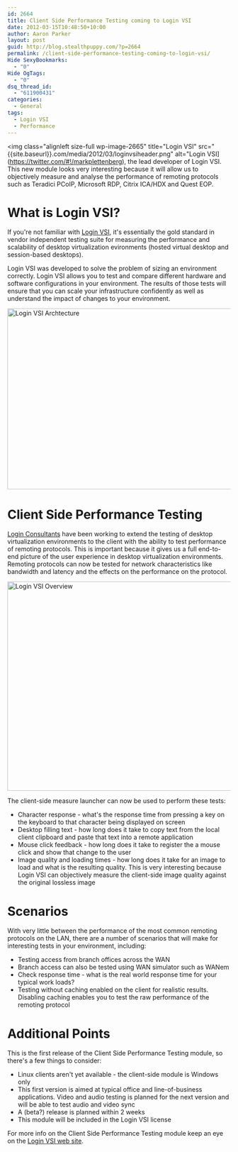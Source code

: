 ```yaml
---
id: 2664
title: Client Side Performance Testing coming to Login VSI
date: 2012-03-15T10:48:50+10:00
author: Aaron Parker
layout: post
guid: http://blog.stealthpuppy.com/?p=2664
permalink: /client-side-performance-testing-coming-to-login-vsi/
Hide SexyBookmarks:
  - "0"
Hide OgTags:
  - "0"
dsq_thread_id:
  - "611900431"
categories:
  - General
tags:
  - Login VSI
  - Performance
---
```

<img class="alignleft size-full wp-image-2665" title="Login VSI" src="{{site.baseurl}}.com/media/2012/03/loginvsiheader.png" alt="Login VSI](https://twitter.com/#!/markplettenberg), the lead developer of Login VSI. This new module looks very interesting because it will allow us to objectively measure and analyse the performance of remoting protocols such as Teradici PCoIP, Microsoft RDP, Citrix ICA/HDX and Quest EOP.

# What is Login VSI?

If you're not familiar with [Login VSI](http://www.loginvsi.com/en/product-overview), it's essentially the gold standard in vendor independent testing suite for measuring the performance and scalability of desktop virtualization evironments (hosted virtual desktop and session-based desktops).

Login VSI was developed to solve the problem of sizing an environment correctly. Login VSI allows you to test and compare different hardware and software configurations in your environment. The results of those tests will ensure that you can scale your infrastructure confidently as well as understand the impact of changes to your environment.

<img class="alignleft size-full wp-image-2666" title="Login VSI Archtecture" src="{{site.baseurl}}.com/media/2012/03/LoginVSIArchtecture.png" alt="Login VSI Archtecture" width="660" height="408" srcset="{{site.baseurl}}.com/media/2012/03/LoginVSIArchtecture.png 660w, {{site.baseurl}}.com/media/2012/03/LoginVSIArchtecture-150x92.png 150w, {{site.baseurl}}.com/media/2012/03/LoginVSIArchtecture-300x185.png 300w" sizes="(max-width: 660px) 100vw, 660px" /> 

# Client Side Performance Testing

[Login Consultants](http://loginconsultants.com/) have been working to extend the testing of desktop virtualization environments to the client with the ability to test performance of remoting protocols. This is important because it gives us a full end-to-end picture of the user experience in desktop virtualization environments. Remoting protocols can now be tested for network characteristics like bandwidth and latency and the effects on the performance on the protocol.

<img class="alignleft size-full wp-image-2667" title="Login VSI Overview" src="{{site.baseurl}}.com/media/2012/03/LoginVSIClideOverview.png" alt="Login VSI Overview" width="660" height="472" srcset="{{site.baseurl}}.com/media/2012/03/LoginVSIClideOverview.png 660w, {{site.baseurl}}.com/media/2012/03/LoginVSIClideOverview-150x107.png 150w, {{site.baseurl}}.com/media/2012/03/LoginVSIClideOverview-300x214.png 300w" sizes="(max-width: 660px) 100vw, 660px" /> 

The client-side measure launcher can now be used to perform these tests:

  * Character response - what's the response time from pressing a key on the keyboard to that character being displayed on screen
  * Desktop filling text - how long does it take to copy text from the local client clipboard and paste that text into a remote application
  * Mouse click feedback - how long does it take to register the a mouse click and show that change to the user
  * Image quality and loading times - how long does it take for an image to load and what is the resulting quality. This is very interesting because Login VSI can objectively measure the client-side image quality against the original lossless image

# Scenarios

With very little between the performance of the most common remoting protocols on the LAN, there are a number of scenarios that will make for interesting tests in your environment, including:

  * Testing access from branch offices across the WAN
  * Branch access can also be tested using WAN simulator such as WANem
  * Check response time - what is the real world response time for your typical work loads?
  * Testing without caching enabled on the client for realistic results. Disabling caching enables you to test the raw performance of the remoting protocol

# Additional Points

This is the first release of the Client Side Performance Testing module, so there's a few things to consider:

  * Linux clients aren't yet available - the client-side module is Windows only
  * This first version is aimed at typical office and line-of-business applications. Video and audio testing is planned for the next version and will be able to test audio and video sync
  * A (beta?) release is planned within 2 weeks
  * This module will be included in the Login VSI license

For more info on the Client Side Performance Testing module keep an eye on the [Login VSI web site](http://www.loginvsi.com/).